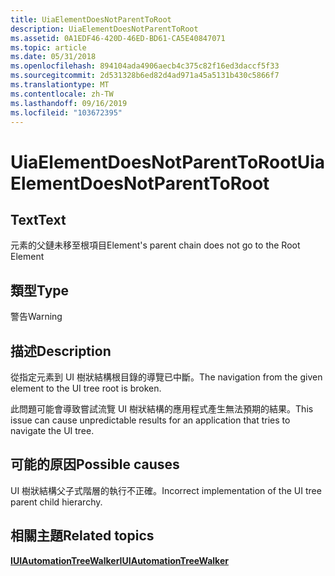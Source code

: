 ```yaml
---
title: UiaElementDoesNotParentToRoot
description: UiaElementDoesNotParentToRoot
ms.assetid: 0A1EDF46-420D-46ED-BD61-CA5E40847071
ms.topic: article
ms.date: 05/31/2018
ms.openlocfilehash: 894104ada4906aecb4c375c82f16ed3daccf5f33
ms.sourcegitcommit: 2d531328b6ed82d4ad971a45a5131b430c5866f7
ms.translationtype: MT
ms.contentlocale: zh-TW
ms.lasthandoff: 09/16/2019
ms.locfileid: "103672395"
---
```

# <a name="uiaelementdoesnotparenttoroot"></a><span data-ttu-id="651e6-103">UiaElementDoesNotParentToRoot</span><span class="sxs-lookup"><span data-stu-id="651e6-103">UiaElementDoesNotParentToRoot</span></span>

## <a name="text"></a><span data-ttu-id="651e6-104">Text</span><span class="sxs-lookup"><span data-stu-id="651e6-104">Text</span></span>

<span data-ttu-id="651e6-105">元素的父鏈未移至根項目</span><span class="sxs-lookup"><span data-stu-id="651e6-105">Element's parent chain does not go to the Root Element</span></span>

## <a name="type"></a><span data-ttu-id="651e6-106">類型</span><span class="sxs-lookup"><span data-stu-id="651e6-106">Type</span></span>

<span data-ttu-id="651e6-107">警告</span><span class="sxs-lookup"><span data-stu-id="651e6-107">Warning</span></span>

## <a name="description"></a><span data-ttu-id="651e6-108">描述</span><span class="sxs-lookup"><span data-stu-id="651e6-108">Description</span></span>

<span data-ttu-id="651e6-109">從指定元素到 UI 樹狀結構根目錄的導覽已中斷。</span><span class="sxs-lookup"><span data-stu-id="651e6-109">The navigation from the given element to the UI tree root is broken.</span></span>

<span data-ttu-id="651e6-110">此問題可能會導致嘗試流覽 UI 樹狀結構的應用程式產生無法預期的結果。</span><span class="sxs-lookup"><span data-stu-id="651e6-110">This issue can cause unpredictable results for an application that tries to navigate the UI tree.</span></span>

## <a name="possible-causes"></a><span data-ttu-id="651e6-111">可能的原因</span><span class="sxs-lookup"><span data-stu-id="651e6-111">Possible causes</span></span>

<span data-ttu-id="651e6-112">UI 樹狀結構父子式階層的執行不正確。</span><span class="sxs-lookup"><span data-stu-id="651e6-112">Incorrect implementation of the UI tree parent child hierarchy.</span></span>

## <a name="related-topics"></a><span data-ttu-id="651e6-113">相關主題</span><span class="sxs-lookup"><span data-stu-id="651e6-113">Related topics</span></span>

<dl> <dt>

[<span data-ttu-id="651e6-114">**IUIAutomationTreeWalker**</span><span class="sxs-lookup"><span data-stu-id="651e6-114">**IUIAutomationTreeWalker**</span></span>](/windows/desktop/api/UIAutomationClient/nn-uiautomationclient-iuiautomationtreewalker)
</dt> </dl>

 

 




